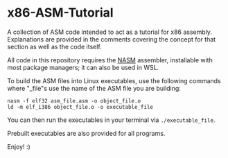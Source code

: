# x86-ASM-Tutorial

A collection of ASM code intended to act as a tutorial for x86 assembly.
Explanations are provided in the comments covering the concept for that section as well as the code itself.

All code in this repository requires the [NASM](https://www.nasm.us/) assembler, installable with most package managers; it can also be used in WSL.

To build the ASM files into Linux executables, use the following commands where "_file"s use the name of the ASM file you are building:

```
nasm -f elf32 asm_file.asm -o object_file.o
ld -m elf_i386 object_file.o -o executable_file
```
You can then run the executables in your terminal via `./executable_file`.

Prebuilt executables are also provided for all programs.

Enjoy! :)

